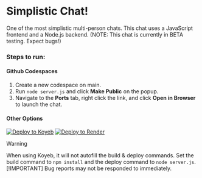 # Simplistic Chat!

One of the most simplistic multi-person chats. This chat uses a JavaScript frontend and a Node.js backend. (NOTE: This chat is currently in BETA testing. Expect bugs!)
### Steps to run:
#### Github Codespaces
1. Create a new codespace on main.
2. Run `node server.js` and click **Make Public** on the popup.
3. Navigate to the **Ports** tab, right click the link, and click **Open in Browser** to launch the chat.

#### Other Options
<a target="_blank" href="https://app.koyeb.com/deploy?type=git&repository=github.com/BlacketGodAlt/Simplistic-Chat"><img alt="Deploy to Koyeb" src="https://binbashbanana.github.io/deploy-buttons/buttons/remade/koyeb.svg"></a>
<a href="https://render.com/deploy?repo=https://github.com/render-examples/mattermost">
<img src="https://render.com/images/deploy-to-render-button.svg" alt="Deploy to Render" />
</a>
> [!WARNING]
> When using Koyeb, it will not autofill the build & deploy commands. Set the build command to `npm install` and the deploy command to `node server.js`.
> [!IMPORTANT]
> Bug reports may not be responded to immediately.
